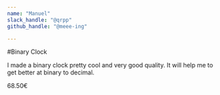```yaml
---
name: "Manuel"
slack_handle: "@qrpp"
github_handle: "@meee-ing"

---
```


#Binary Clock
<!-- Describe your board in 2-3 sentences. What are you making? What will it do? -->
I made a binary clock pretty cool and very good quality. It will help me to get better at binary to decimal.

<!-- How much is it going to cost? -->
68.50€
<!-- Tell us a little bit about your design process. What were some challenges? What helped? ***Totally optional*** -->
